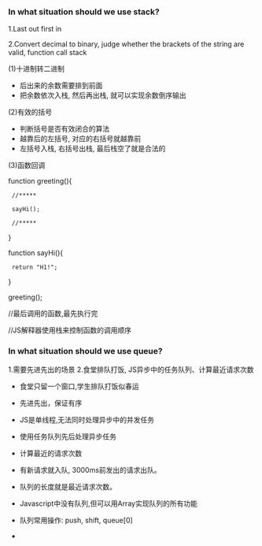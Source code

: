 ### In what situation should we use stack?

1.Last out first in

2.Convert decimal to binary, judge whether the brackets of the string are valid, function call stack

(1)十进制转二进制
* 后出来的余数需要排到前面
* 把余数依次入栈, 然后再出栈, 就可以实现余数倒序输出

(2)有效的括号
* 判断括号是否有效闭合的算法
* 越靠后的左括号, 对应的右括号就越靠前
* 左括号入栈, 右括号出栈, 最后栈空了就是合法的

(3)函数回调

function greeting(){

     //*****
     
     sayHi();
     
     //*****
     
}

function sayHi(){

     return "H1!";
     
}

greeting();

//最后调用的函数,最先执行完

//JS解释器使用栈来控制函数的调用顺序

### In what situation should we use queue?

1.需要先进先出的场景
2.食堂排队打饭, JS异步中的任务队列、计算最近请求次数
* 食堂只留一个窗口,学生排队打饭似春运
* 先进先出，保证有序

* JS是单线程,无法同时处理异步中的并发任务
* 使用任务队列先后处理异步任务

* 计算最近的请求次数
* 有新请求就入队, 3000ms前发出的请求出队。
* 队列的长度就是最近请求次数。

* Javascript中没有队列,但可以用Array实现队列的所有功能
* 队列常用操作: push, shift, queue[0]

*











	

